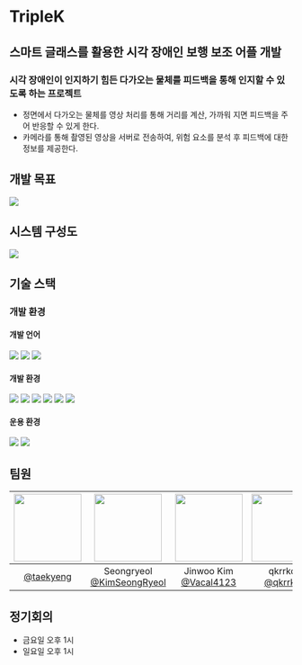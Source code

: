 # TripleK

## 스마트 글래스를 활용한 시각 장애인 보행 보조 어플 개발

### 시각 장애인이 인지하기 힘든 다가오는 물체를 피드백을 통해 인지할 수 있도록 하는 프로젝트
- 정면에서 다가오는 물체를 영상 처리를 통해 거리를 계산, 가까워 지면 피드백을 주어 반응할 수 있게 한다.
- 카메라를 통해 촬영된 영상을 서버로 전송하여, 위험 요소를 분석 후 피드백에 대한 정보를 제공한다.

## 개발 목표
<img src="https://github.com/user-attachments/assets/f5ab1d88-60ca-43b8-aa55-065c916bb3a2"/>

## 시스템 구성도
<img src="https://github.com/user-attachments/assets/5dca0a6b-a170-4cb5-90f5-2241dc3af5dc"/>

## 기술 스택
### 개발 환경
#### 개발 언어
<img src="https://img.shields.io/badge/python-3776AB?style=for-the-badge&logo=python&logoColor=white"> <img src="https://img.shields.io/badge/c++-00599C?style=for-the-badge&logo=c%2B%2B&logoColor=white"> <img src="https://img.shields.io/badge/Kotlin-7F52FF?style=for-the-badge&logo=Kotlin&logoColor=white">
#### 개발 환경
<img src="https://img.shields.io/badge/github-181717?style=for-the-badge&logo=github&logoColor=white"> <img src="https://img.shields.io/badge/git-F05032?style=for-the-badge&logo=git&logoColor=white"> <img src="https://img.shields.io/badge/android studio-3DDC84?style=for-the-badge&logo=androidstudio&logoColor=white"> <img src="https://img.shields.io/badge/arduino IDE-00878F?style=for-the-badge&logo=arduino&logoColor=white"> <img src="https://img.shields.io/badge/jupyter-F37626?style=for-the-badge&logo=jupyter&logoColor=white"> <img src="https://img.shields.io/badge/Ubuntu-E95420?style=for-the-badge&logo=Ubuntu&logoColor=white"/>
#### 운용 환경
<img src="https://img.shields.io/badge/Amazon%20EC2-FF9900?style=for-the-badge&logo=Amazon%20EC2&logoColor=white"> <img src="https://img.shields.io/badge/esp32 Cam-E7352C?style=for-the-badge&logo=espressif&logoColor=white">

## 팀원
|<img src="https://avatars.githubusercontent.com/u/174297544?v=4" width="120" height="120"/>|<img src="https://avatars.githubusercontent.com/u/73999512?v=4" width="120" height="120"/>|<img src="https://avatars.githubusercontent.com/u/87019634?v=4" width="120" height="120"/>|<img src="https://avatars.githubusercontent.com/u/149243446?v=4" width="120" height="120"/>
|:-:|:-:|:-:|:-:|
|[@taekyeng](https://github.com/taekyeng)|Seongryeol<br/>[@KimSeongRyeol](https://github.com/KimSeongRyeol)|Jinwoo Kim<br/>[@Vacal4123](https://github.com/Vacal4123)|qkrrkdtj<br/>[@qkrrkdtj](https://github.com/qkrrkdtj)|

## 정기회의
- 금요일 오후 1시
- 일요일 오후 1시
